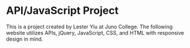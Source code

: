 <h1>API/JavaScript Project</h1>

<p>This is a project created by Lester Yiu at Juno College. The following website utilizes APIs, jQuery, JavaScript, CSS, and HTML with responsive design in mind.</p>

